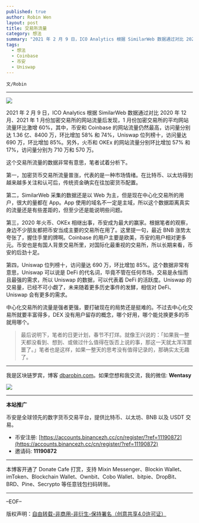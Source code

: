 ```yaml
---
published: true
author: Robin Wen
layout: post
title: 交易所流量
category: 想法
summary: "2021 年 2 月 9 日，ICO Analytics 根据 SimilarWeb 数据通过对比 2020 年 12 月、2021 年 1 月份加密交易所的网站流量后发现，1 月份加密交易所的平均网站流量环比激增 60%，其中，币安和 Coinbase 的网站流量仍然最高，访问量分别达 1.36 亿、8400 万，环比增加 58% 和 74%，Uniswap 位列榜十，访问量达 690 万，环比增加 85%。另外，火币和 OKEx 的网站流量分别环比增加 57% 和 17%，访问量分别为 710 万和 570 万。"
tags:
  - 想法
  - Coinbase
  - 币安
  - Uniswap
---
```


`文/Robin`

***

![](https://cdn.dbarobin.com/3g9otxm.png)

2021 年 2 月 9 日，ICO Analytics 根据 SimilarWeb 数据通过对比 2020 年 12 月、2021 年 1 月份加密交易所的网站流量后发现，1 月份加密交易所的平均网站流量环比激增 60%，其中，币安和 Coinbase 的网站流量仍然最高，访问量分别达 1.36 亿、8400 万，环比增加 58% 和 74%，Uniswap 位列榜十，访问量达 690 万，环比增加 85%。另外，火币和 OKEx 的网站流量分别环比增加 57% 和 17%，访问量分别为 710 万和 570 万。

这个交易所流量的数据非常有意思，笔者试着分析下。

第一，加密货币交易所流量普涨，代表的是一种市场情绪。在比特币、以太坊得到越来越多关注和认可后，传统资金确实在往加密货币配置。

第二，SimilarWeb 采集的数据还是以 Web 为主，但是现在中心化交易所的用户，很大的量都在 App。App 使用的域名不一定是主域，所以这个数据距离真实的流量还是有些差距的，但至少还是能说明些问题。

第三，2020 年火币、OKEx 相继出事，币安成为最大的赢家。根据笔者的观察，身边不少朋友都把币安当成主要的交易所在用了。这里提一句，最近 BNB 涨势太夸张了，握住手里的牌啊。Coinbase 的用户主要是欧美，币安的用户相对更多元。币安也是有国人背景交易所里，对国际化最重视的交易所，所以长期来看，币安的后劲十足。

第四，Uniswap 位列榜十，访问量达 690 万，环比增加 85%。这个数据非常有意思，Uniswap 可以说是 DeFi 的代名词，毕竟不管在任何市场，交易是永恒而且最强的需求，所以 Uniswap 的数据，可以代表着 DeFi 的活跃度。Uniswap 的交易量，已经不可小觑了，未来随着更多历史事件的发酵，相信对 DeFi、Uniswap 会有更多的需求。

中心化交易所的流量是强者更强，要打破现在的局势还是挺难的。不过去中心化交易所就要丰富得多，DEX 没有用户留存的概念，哪个好用，哪个能兑换更多的币就用哪个。

> 最后说明下，笔者的日更计划，春节不打烊。就像王兴说的：「如果我一整天都没看到、想到、或做过什么值得在饭否上说的事，那这一天就太浑浑噩噩了。」笔者也是这样，如果一整天的思考没有值得记录的，那确实太无趣了。

***

我是区块链罗宾，博客 [dbarobin.com](https://dbarobin.com/)。如果您想和我交流，我的微信: **Wentasy**

![](https://cdn.dbarobin.com/v4yywe2.png)

***

**本站推广**

币安是全球领先的数字货币交易平台，提供比特币、以太坊、BNB 以及 USDT 交易。

* 币安注册: [https://accounts.binancezh.cc/cn/register/?ref=11190872](https://accounts.binancezh.cc/cn/register/?ref=11190872)
* 邀请码: **11190872**

***

本博客开通了 Donate Cafe 打赏，支持 Mixin Messenger、Blockin Wallet、imToken、Blockchain Wallet、Ownbit、Cobo Wallet、bitpie、DropBit、BRD、Pine、Secrypto 等任意钱包扫码转账。

<center>
    <div class="--donate-button"
         data-button-id="f8b9df0d-af9a-460d-8258-d3f435445075"
    ></div>
</center>

***

–EOF–

版权声明：[自由转载-非商用-非衍生-保持署名（创意共享4.0许可证）](http://creativecommons.org/licenses/by-nc-nd/4.0/deed.zh)
